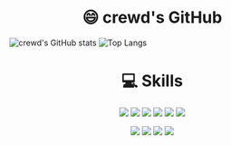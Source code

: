 <div align="center">

# 😄 crewd's GitHub

</div>

![crewd's GitHub stats](https://github-readme-stats.vercel.app/api?username=crewd&show_icons=true) ![Top Langs](https://github-readme-stats.vercel.app/api/top-langs/?username=crewd&layout=compact&hide_border=true)

<div align="center">

# 💻 Skills
<img src="https://img.shields.io/badge/HTML5-E34F26?style=flat-square&logo=HTML5&logoColor=white"> <img src="https://img.shields.io/badge/CSS3-1572B6?style=flat-square&logo=CSS3&logoColor=white"> <img src="https://img.shields.io/badge/JavaScript-F7DF1E?flat-square&logo=JavaScript&logoColor=black"> <img src="https://img.shields.io/badge/TypeScript-3178C6?style=flat-square&logo=TypeScript&logoColor=white"> <img src="https://img.shields.io/badge/react-61DAFB?style=flat-square&logo=react&logoColor=black"> <img src="https://img.shields.io/badge/Next.js-000000?style=flat-square&logo=Next.js&logoColor=white">

<img src="https://img.shields.io/badge/Tailwind CSS-06B6D4?style=flat-square&logo=tailwindCSS&logoColor=white"> <img src="https://img.shields.io/badge/Ant Design-0170FE?style=flat-square&logo=AntDesign&logoColor=white"> <img src="https://img.shields.io/badge/Sass-CC6699?style=flat-square&logo=Sass&logoColor=white"> <img src="https://img.shields.io/badge/Styled Components-DB7093?style=flat-square&logo=styled-components&logoColor=white">

</div>
